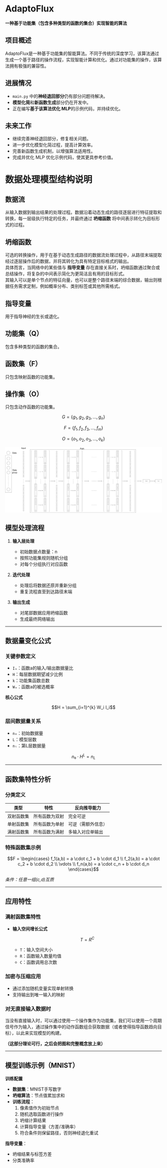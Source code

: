 # AdaptoFlux

**一种基于功能集（包含多种类型的函数的集合）实现智能的算法**

## 项目概述
AdaptoFlux是一种基于功能集的智能算法。不同于传统的深度学习，该算法通过生成一个基于路径的操作流程，实现智能计算和优化。通过对功能集的操作，该算法拥有极强的兼容性。

## 进展情况
- `main.py` 中的**神经退回部分**仍有部分问题待解决。
- **模型化简**和**新函数生成**部分仍在开发中。
- 正在编写**基于该算法优化 MLP**的示例代码，并持续优化。

## 未来工作
- 继续完善神经退回部分，修复相关问题。
- 进一步优化模型化简过程，提高计算效率。
- 完善新函数生成机制，以增强算法适用性。
- 完成并优化 MLP 优化示例代码，使其更具参考价值。

# 数据处理模型结构说明
## 数据流
从输入数据到输出结果的处理过程。数据沿着动态生成的路径逐层进行特征提取和转换，每一层级执行特定的任务，并最终通过 **坍缩函数** 将中间表示转化为目标形式的过程。

## 坍缩函数
可选的转换操作，用于在基于动态生成路径的数据流处理过程中，从路径末端提取经过逐层操作后的数据，并将其转化为具有特定目标格式的输出。  
具体而言，当网络中的某些值与 **指导变量** 存在直接关系时，坍缩函数通过聚合或总结操作，将复杂的中间表示简化为更简洁且有用的目标形式。  
其输入可以是单个节点的特征向量，也可以是整个路径末端的综合数据，输出则根据任务需求定制，例如概率分布、类别标签或其他所需格式。

## 指导变量
用于指导神经的生长或退化。

## 功能集（Q）
包含多种类型的函数的集合。

## 函数集（F）
只包含映射函数的功能集。

## 操作集（O）
只包含动作函数的功能集。


$$
G = \{ g_1, g_2, g_3, \dots, g_n \}
$$

$$
F = \{ f_1, f_2, f_3, \dots, f_m \}
$$

$$
O = \{ o_1, o_2, o_3, \dots, o_k \}
$$

![基础结构](./assets/images/基础结构图2.0.png)

## 模型处理流程
1. **输入层处理**  
   - 初始数据点数量：n
   - 按照功能集规则随机分组
   - 对每个分组执行对应函数

2. **迭代处理**  
   - 处理后将数据还原并重新分组
   - 重复流程直至到达路径末端

3. **输出生成**  
   - 对尾部数据应用坍缩函数
   - 生成最终网络输出

---

## 数据量变化公式
### 关键参数定义
- `Iₐ`：函数a的输入/输出数据量比
- `H`：每层数据期望减少比例
- `k`：功能集函数总数
- `Wₐ`：函数a的被选概率

**核心公式**  
```math
H = \sum_{i=1}^{k} W_i I_i
```

### 层间数据量关系
- `n₀`：初始数据量
- `L`：模型层数
- `nₗ`：第L层数据量  
```math
n₀ \cdot H^L = n_L
```

---

## 函数集特性分析
### 分类定义
| 类型       | 特性                          | 反向推导能力        |
|------------|-------------------------------|---------------------|
| 双射函数集 | 所有函数为双射                | 完全可逆            |
| 单射函数集 | 所有函数为单射                | 可逆（需额外信息）  |
| 满射函数集 | 所有函数为满射                | 多输入对应单输出    |

### 特殊函数集示例
```math
F = \begin{cases}
f_1(a,b) = a \cdot c_1 + b \cdot d_1 \\
f_2(a,b) = a \cdot c_2 + b \cdot d_2 \\
\vdots \\
f_n(a,b) = a \cdot c_n + b \cdot d_n
\end{cases}
```
*条件：任意一组(c,d)互质*

---

## 应用特性
### 满射函数集特性
- **输入空间增长公式**  
  ```math
  T = R^C
  ```
  - `T`：输入空间大小
  - `R`：函数输入数量均值
  - `C`：函数调用总次数

### 加密与压缩应用
- 通过添加随机变量实现单射转换
- 支持输出到唯一输入的映射

### 对无直接输入数据时
当没有直接输入时，可以通过使用一个操作集作为功能集，我们可以使用一个周期信号作为输入，通过操作集中的动作函数组合获取数据（或者使得指导函数趋向目标），以此来实现模型的构建。  

**（这部分理论可行，之后会把图和完整概念放上来）**

---

## 模型训练示例（MNIST）
**训练配置**  
- **数据集**：MNIST手写数字
- **坍缩算法**：节点值累加求和
- **训练流程**：
  1. 像素值作为初始节点
  2. 随机选取函数进行操作
  3. 坍缩计算结果
  4. 计算指导变量（方差/准确率）
  5. 符合条件则保留路径，否则神经退化重试

**指导变量**：
- 坍缩结果与标签方差
- 分类准确率




